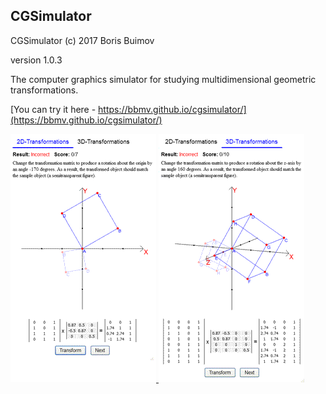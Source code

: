 ## CGSimulator
CGSimulator (c) 2017 Boris Buimov

version 1.0.3

The computer graphics simulator for studying multidimensional geometric transformations.

[You can try it here - https://bbmv.github.io/cgsimulator/](https://bbmv.github.io/cgsimulator/)

[![2-D Transformations](https://github.com/bbmv/bbmv.github.io/raw/master/cgsimulator/images/2d.png)
](https://bbmv.github.io/cgsimulator/transform2d/)
[![3-D Transformations](https://github.com/bbmv/bbmv.github.io/raw/master/cgsimulator/images/3d.png)
](https://bbmv.github.io/cgsimulator/transform3d/)
